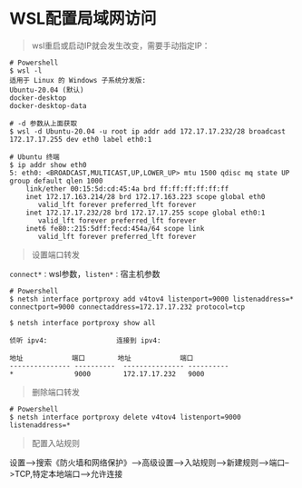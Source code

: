 # WSL配置局域网访问

> wsl重启或启动IP就会发生改变，需要手动指定IP：

```shell
# Powershell 
$ wsl -l 
适用于 Linux 的 Windows 子系统分发版:
Ubuntu-20.04 (默认)
docker-desktop
docker-desktop-data

# -d 参数从上面获取
$ wsl -d Ubuntu-20.04 -u root ip addr add 172.17.17.232/28 broadcast 172.17.17.255 dev eth0 label eth0:1
```

```shell
# Ubuntu 终端
$ ip addr show eth0
5: eth0: <BROADCAST,MULTICAST,UP,LOWER_UP> mtu 1500 qdisc mq state UP group default qlen 1000
    link/ether 00:15:5d:cd:45:4a brd ff:ff:ff:ff:ff:ff
    inet 172.17.163.214/28 brd 172.17.163.223 scope global eth0
       valid_lft forever preferred_lft forever
    inet 172.17.17.232/28 brd 172.17.17.255 scope global eth0:1
       valid_lft forever preferred_lft forever
    inet6 fe80::215:5dff:fecd:454a/64 scope link
       valid_lft forever preferred_lft forever
```

> 设置端口转发

`connect*：`wsl参数，`listen*：`宿主机参数

```shell
# Powershell 
$ netsh interface portproxy add v4tov4 listenport=9000 listenaddress=* connectport=9000 connectaddress=172.17.17.232 protocol=tcp

$ netsh interface portproxy show all

侦听 ipv4:                 连接到 ipv4:

地址            端口        地址            端口
--------------- ----------  --------------- ----------
*               9000        172.17.17.232   9000
```

> 删除端口转发

```shell
# Powershell 
$ netsh interface portproxy delete v4tov4 listenport=9000 listenaddress=*
```

> 配置入站规则

设置–>搜索《防火墙和网络保护》–>高级设置—>入站规则–>新建规则–>端口–>TCP,特定本地端口–>允许连接